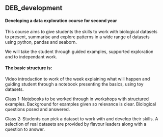 ## DEB_development
#### Developing a data exploration course for second year

This course aims to give students the skills to work with biological datasets to present, summarise and explore patterns in a wide range of datasets using python, pandas and seaborn.

We will take the student through guided examples, supported exploration and to independant work.

#### The basic structure is:
Video introduction to work of the week explaining what will happen and guiding student through a notebook presenting the basics, using toy datasets.

Class 1: Notebooks to be worked through in workshops with structured examples.  Background for examples given so relevance is clear.  Biological questions posed and answered.

Class 2: Students can pick a dataset to work with and develop their skills.  A selection of real datasets are provided by flavour leaders along with a question to answer.




